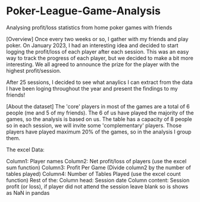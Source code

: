 # Poker-League-Game-Analysis
Analysing profit/loss statistics from home poker games with friends

[Overview]
Once every two weeks or so, I gather with my friends and play poker. On January 2023, I had an interesting idea and decided to start logging the profit/loss of each player after each session. This was an easy way to track the progress of each player, but we decided to make a bit more interesting. We all agreed to announce the prize for the player with the highest profit/session.

After 25 sessions, I decided to see what anaylics I can extract from the data I have been loging throughout the year and present the findings to my friends! 

[About the dataset]
The 'core' players in most of the games are a total of 6 people (me and 5 of my friends). The 6 of us have played the majority of the games, so the analysis is based on us. The table has a capacity of 8 people so in each session, we will invite some 'complementary' players. Those players have played maximum 20% of the games, so in the analysis I group them. 

The excel Data:

Column1: Player names
Column2: Net profit/loss of players (use the excel sum function)
Column3: Profit Per Game (Divide column2 by the number of tables played)
Column4: Number of Tables Played (use the excel count function)
Rest of the: 
  Column head: Session date
  Column content: Session profit (or loss), if player did not attend the session leave blank so is shows as NaN in pandas
